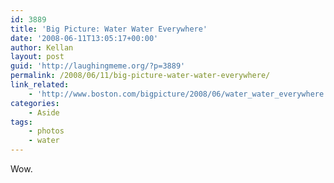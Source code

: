 ```yaml
---
id: 3889
title: 'Big Picture: Water Water Everywhere'
date: '2008-06-11T13:05:17+00:00'
author: Kellan
layout: post
guid: 'http://laughingmeme.org/?p=3889'
permalink: /2008/06/11/big-picture-water-water-everywhere/
link_related:
    - 'http://www.boston.com/bigpicture/2008/06/water_water_everywhere.html'
categories:
    - Aside
tags:
    - photos
    - water
---
```


Wow.